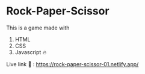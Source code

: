 # Rock-Paper-Scissor
This is a game made with 
1. HTML
2. CSS
3. Javascript 🔥

Live link 🚀 : https://rock-paper-scissor-01.netlify.app/
